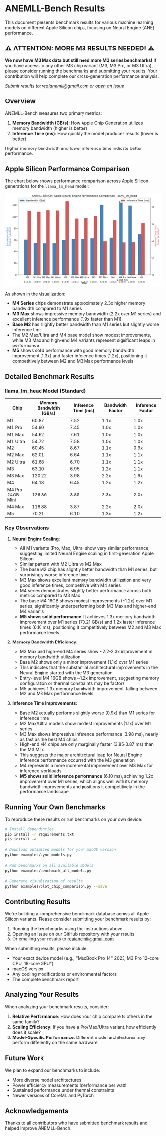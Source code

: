 # ANEMLL-Bench Results

This document presents benchmark results for various machine learning models on different Apple Silicon chips, focusing on Neural Engine (ANE) performance.

## ⚠️ ATTENTION: MORE M3 RESULTS NEEDED! ⚠️

**We now have M3 Max data but still need more M3 series benchmarks!** If you have access to any other M3 chip variant (M3, M3 Pro, or M3 Ultra), please consider running the benchmarks and submitting your results. Your contribution will help complete our cross-generation performance analysis.

*Submit results to: [realanemll@gmail.com](mailto:realanemll@gmail.com) or [open an issue](https://github.com/Anemll/anemll-bench/issues/new)*

## Overview

ANEMLL-Bench measures two primary metrics:
1. **Memory Bandwidth (GB/s)**: How Apple Chip Generation utilizes memory bandwidth (higher is better)
2. **Inference Time (ms)**: How quickly the model produces results (lower is better)

Higher memory bandwidth and lower inference time indicate better performance.

## Apple Silicon Performance Comparison

The chart below shows performance comparison across Apple Silicon generations for the `llama_lm_head` model:

![Apple Silicon Performance Comparison](./reports/chip_comparison_llama_lm_head.png?v=20251029_v1)

As shown in the visualization:
- **M4 Series** chips demonstrate approximately 2.3x higher memory bandwidth compared to M1 series
- **M3 Max** shows impressive memory bandwidth (2.2x over M1 series) and excellent inference performance (1.9x faster than M1)
- **Base M2** has slightly better bandwidth than M1 series but slightly worse inference time
- The M2 Max/Ultra and M4 base model show modest improvements, while M3 Max and high-end M4 variants represent significant leaps in performance
- **M5** shows solid performance with good memory bandwidth improvement (1.3x) and faster inference times (1.2x), positioning it competitively between M2 and M3 Max performance levels

## Detailed Benchmark Results

### llama_lm_head Model (Standard)

| Chip | Memory Bandwidth (GB/s) | Inference Time (ms) | Bandwidth Factor | Inference Factor |
|------|------------------------|---------------------|------------------|------------------|
| M1 | 60.87 | 7.52 | 1.1x | 1.0x |
| M1 Pro | 54.90 | 7.45 | 1.0x | 1.0x |
| M1 Max | 54.62 | 7.61 | 1.0x | 1.0x |
| M1 Ultra | 54.72 | 7.58 | 1.0x | 1.0x |
| M2 | 60.45 | 8.67 | 1.1x | 0.9x |
| M2 Max | 62.01 | 6.64 | 1.1x | 1.1x |
| M2 Ultra | 61.68 | 6.70 | 1.1x | 1.1x |
| M3 | 63.10 | 6.95 | 1.2x | 1.1x |
| M3 Max | 120.22 | 3.98 | 2.2x | 1.9x |
| M4 | 64.18 | 6.45 | 1.2x | 1.2x |
| M4 Pro 24GB Mini| 126.36 | 3.85 | 2.3x | 2.0x |
| M4 Max | 118.88 | 3.87 | 2.2x | 2.0x |
| M5 | 70.21 | 6.10 | 1.3x | 1.2x |

### Key Observations

1. **Neural Engine Scaling**:
   - All M1 variants (Pro, Max, Ultra) show very similar performance, suggesting limited Neural Engine scaling in first-generation Apple Silicon
   - Similar pattern with M2 Ultra vs M2 Max
   - The base M2 chip has slightly better bandwidth than M1 series, but surprisingly worse inference time
   - M3 Max shows excellent memory bandwidth utilization and very good inference times, competitive with M4 series
   - M4 series demonstrates slightly better performance across both metrics compared to M3 Max
   - The base M4 16GB shows modest improvements (~1.2x) over M1 series, significantly underperforming both M3 Max and higher-end M4 variants
   - **M5 shows solid performance**: It achieves 1.3x memory bandwidth improvement over M1 series (70.21 GB/s) and 1.2x faster inference times (6.10 ms), positioning it competitively between M2 and M3 Max performance levels

2. **Memory Bandwidth Efficiency**:
   - M3 Max and high-end M4 series show ~2.2-2.3x improvement in memory bandwidth utilization
   - Base M2 shows only a minor improvement (1.1x) over M1 series
   - This indicates that the substantial architectural improvements in the Neural Engine started with the M3 generation
   - Entry-level M4 16GB shows ~1.2x improvement, suggesting memory configuration or thermal constraints may be factors
   - M5 achieves 1.3x memory bandwidth improvement, falling between M2 and M3 Max performance levels

3. **Inference Time Improvements**:
   - Base M2 actually performs slightly worse (0.9x) than M1 series for inference time
   - M2 Max/Ultra models show modest improvements (1.1x) over M1 series
   - M3 Max shows impressive inference performance (3.98 ms), nearly as fast as the best M4 chips
   - High-end M4 chips are only marginally faster (3.85-3.87 ms) than the M3 Max
   - This suggests the major architectural leap for Neural Engine inference performance occurred with the M3 generation
   - M4 represents a more incremental improvement over M3 Max for inference workloads
   - **M5 shows solid inference performance** (6.10 ms), achieving 1.2x improvement over M1 series, which aligns well with its memory bandwidth improvements and positions it competitively in the performance landscape

## Running Your Own Benchmarks

To reproduce these results or run benchmarks on your own device:

```bash
# Install dependencies
pip install -r requirements.txt
pip install -e .

# Download optimized models for your macOS version
python examples/sync_models.py

# Run benchmarks on all available models
python examples/benchmark_all_models.py

# Generate visualization of results
python examples/plot_chip_comparison.py --save
```

## Contributing Results

We're building a comprehensive benchmark database across all Apple Silicon variants. Please consider submitting your benchmark results by:

1. Running the benchmarks using the instructions above
2. Opening an issue on our GitHub repository with your results
3. Or emailing your results to realanemll@gmail.com

When submitting results, please include:
- Your exact device model (e.g., "MacBook Pro 14" 2023, M3 Pro 12-core CPU, 18-core GPU")
- macOS version
- Any cooling modifications or environmental factors
- The complete benchmark report

## Analyzing Your Results

When analyzing your benchmark results, consider:

1. **Relative Performance**: How does your chip compare to others in the same family?
2. **Scaling Efficiency**: If you have a Pro/Max/Ultra variant, how efficiently does it scale?
3. **Model-Specific Performance**: Different model architectures may perform differently on the same hardware

## Future Work

We plan to expand our benchmarks to include:
- More diverse model architectures
- Power efficiency measurements (performance per watt)
- Sustained performance under thermal constraints
- Newer versions of CoreML and PyTorch

## Acknowledgements

Thanks to all contributors who have submitted benchmark results and helped improve ANEMLL-Bench. 
